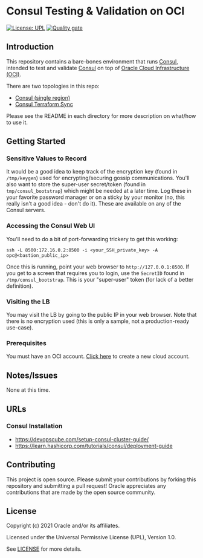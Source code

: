 # Consul Testing & Validation on OCI

[![License: UPL](https://img.shields.io/badge/license-UPL-green)](https://img.shields.io/badge/license-UPL-green) [![Quality gate](https://sonarcloud.io/api/project_badges/quality_gate?project=oracle-devrel_consul-testing-validation)](https://sonarcloud.io/dashboard?id=oracle-devrel_consul-testing-validation)

## Introduction
This repository contains a bare-bones environment that runs [Consul](https://www.consul.io), intended to test and validate [Consul](https://www.consul.io) on top of [Oracle Cloud Infrastructure (OCI)](https://www.oracle.com/cloud?source=:ex:tb:::::WWMK211203P00003&SC=:ex:tb:::::WWMK211203P00003&pcode=WWMK211203P00003).

There are two topologies in this repo:

* [Consul (single region)](./terraform_single_region)
* [Consul Terraform Sync](./terraform_cts)

Please see the README in each directory for more description on what/how to use it.

## Getting Started
### Sensitive Values to Record
It would be a good idea to keep track of the encryption key (found in `/tmp/keygen`) used for encrypting/securing gossip communications.  You'll also want to store the super-user secret/token (found in `tmp/consul_bootstrap`) which might be needed at a later time.  Log these in your favorite password manager or on a sticky by your monitor (no, this really isn't a good idea - don't do it).  These are available on any of the Consul servers.

### Accessing the Consul Web UI
You'll need to do a bit of port-forwarding trickery to get this working:

```
ssh -L 8500:172.16.0.2:8500 -i <your_SSH_private_key> -A opc@<bastion_public_ip>
```

Once this is running, point your web browser to `http://127.0.0.1:8500`.  If you get to a screen that requires you to login, use the `SecretID` found in `/tmp/consul_bootstrap`.  This is your "super-user" token (for lack of a better definition).

### Visiting the LB
You may visit the LB by going to the public IP in your web browser.  Note that there is no encryption used (this is only a sample, not a production-ready use-case).

### Prerequisites
You must have an OCI account.  [Click here](https://www.oracle.com/cloud/free/?source=:ex:tb:::::WWMK211203P00003&SC=:ex:tb:::::WWMK211203P00003&pcode=WWMK211203P00003) to create a new cloud account.

## Notes/Issues
None at this time.

## URLs
### Consul Installation
* https://devopscube.com/setup-consul-cluster-guide/
* https://learn.hashicorp.com/tutorials/consul/deployment-guide

## Contributing
This project is open source.  Please submit your contributions by forking this repository and submitting a pull request!  Oracle appreciates any contributions that are made by the open source community.

## License
Copyright (c) 2021 Oracle and/or its affiliates.

Licensed under the Universal Permissive License (UPL), Version 1.0.

See [LICENSE](LICENSE) for more details.
